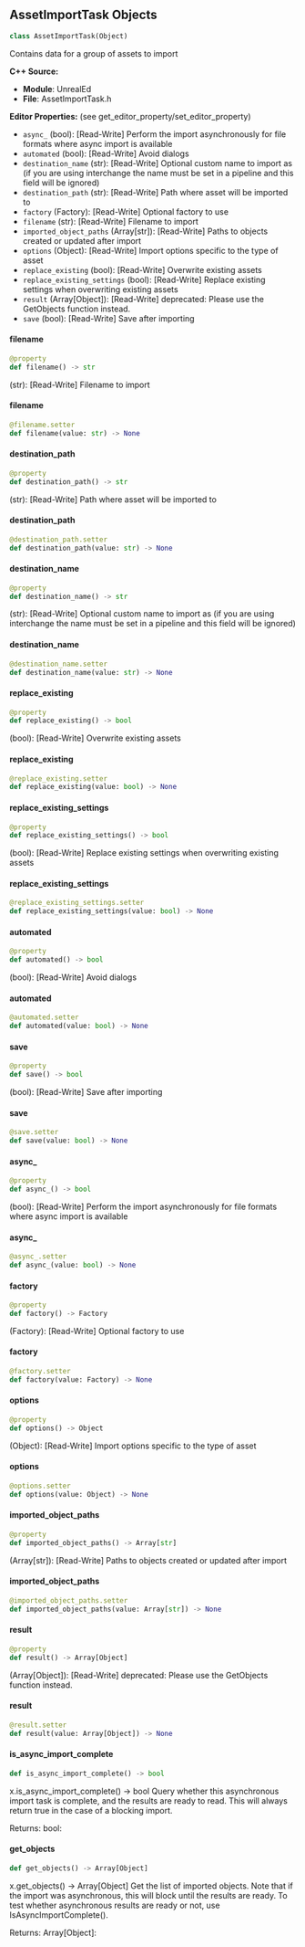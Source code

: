 ## AssetImportTask Objects

```python
class AssetImportTask(Object)
```

Contains data for a group of assets to import

**C++ Source:**

- **Module**: UnrealEd
- **File**: AssetImportTask.h

**Editor Properties:** (see get_editor_property/set_editor_property)

- ``async_`` (bool):  [Read-Write] Perform the import asynchronously for file formats where async import is available
- ``automated`` (bool):  [Read-Write] Avoid dialogs
- ``destination_name`` (str):  [Read-Write] Optional custom name to import as (if you are using interchange the name must be set in a pipeline and this field will be ignored)
- ``destination_path`` (str):  [Read-Write] Path where asset will be imported to
- ``factory`` (Factory):  [Read-Write] Optional factory to use
- ``filename`` (str):  [Read-Write] Filename to import
- ``imported_object_paths`` (Array[str]):  [Read-Write] Paths to objects created or updated after import
- ``options`` (Object):  [Read-Write] Import options specific to the type of asset
- ``replace_existing`` (bool):  [Read-Write] Overwrite existing assets
- ``replace_existing_settings`` (bool):  [Read-Write] Replace existing settings when overwriting existing assets
- ``result`` (Array[Object]):  [Read-Write]
  deprecated: Please use the GetObjects function instead.
- ``save`` (bool):  [Read-Write] Save after importing

<a id="unreal.AssetImportTask.filename"></a>

#### filename

```python
@property
def filename() -> str
```

(str):  [Read-Write] Filename to import

<a id="unreal.AssetImportTask.filename"></a>

#### filename

```python
@filename.setter
def filename(value: str) -> None
```

<a id="unreal.AssetImportTask.destination_path"></a>

#### destination_path

```python
@property
def destination_path() -> str
```

(str):  [Read-Write] Path where asset will be imported to

<a id="unreal.AssetImportTask.destination_path"></a>

#### destination_path

```python
@destination_path.setter
def destination_path(value: str) -> None
```

<a id="unreal.AssetImportTask.destination_name"></a>

#### destination_name

```python
@property
def destination_name() -> str
```

(str):  [Read-Write] Optional custom name to import as (if you are using interchange the name must be set in a pipeline and this field will be ignored)

<a id="unreal.AssetImportTask.destination_name"></a>

#### destination_name

```python
@destination_name.setter
def destination_name(value: str) -> None
```

<a id="unreal.AssetImportTask.replace_existing"></a>

#### replace_existing

```python
@property
def replace_existing() -> bool
```

(bool):  [Read-Write] Overwrite existing assets

<a id="unreal.AssetImportTask.replace_existing"></a>

#### replace_existing

```python
@replace_existing.setter
def replace_existing(value: bool) -> None
```

<a id="unreal.AssetImportTask.replace_existing_settings"></a>

#### replace_existing_settings

```python
@property
def replace_existing_settings() -> bool
```

(bool):  [Read-Write] Replace existing settings when overwriting existing assets

<a id="unreal.AssetImportTask.replace_existing_settings"></a>

#### replace_existing_settings

```python
@replace_existing_settings.setter
def replace_existing_settings(value: bool) -> None
```

<a id="unreal.AssetImportTask.automated"></a>

#### automated

```python
@property
def automated() -> bool
```

(bool):  [Read-Write] Avoid dialogs

<a id="unreal.AssetImportTask.automated"></a>

#### automated

```python
@automated.setter
def automated(value: bool) -> None
```

<a id="unreal.AssetImportTask.save"></a>

#### save

```python
@property
def save() -> bool
```

(bool):  [Read-Write] Save after importing

<a id="unreal.AssetImportTask.save"></a>

#### save

```python
@save.setter
def save(value: bool) -> None
```

<a id="unreal.AssetImportTask.async_"></a>

#### async_

```python
@property
def async_() -> bool
```

(bool):  [Read-Write] Perform the import asynchronously for file formats where async import is available

<a id="unreal.AssetImportTask.async_"></a>

#### async_

```python
@async_.setter
def async_(value: bool) -> None
```

<a id="unreal.AssetImportTask.factory"></a>

#### factory

```python
@property
def factory() -> Factory
```

(Factory):  [Read-Write] Optional factory to use

<a id="unreal.AssetImportTask.factory"></a>

#### factory

```python
@factory.setter
def factory(value: Factory) -> None
```

<a id="unreal.AssetImportTask.options"></a>

#### options

```python
@property
def options() -> Object
```

(Object):  [Read-Write] Import options specific to the type of asset

<a id="unreal.AssetImportTask.options"></a>

#### options

```python
@options.setter
def options(value: Object) -> None
```

<a id="unreal.AssetImportTask.imported_object_paths"></a>

#### imported_object_paths

```python
@property
def imported_object_paths() -> Array[str]
```

(Array[str]):  [Read-Write] Paths to objects created or updated after import

<a id="unreal.AssetImportTask.imported_object_paths"></a>

#### imported_object_paths

```python
@imported_object_paths.setter
def imported_object_paths(value: Array[str]) -> None
```

<a id="unreal.AssetImportTask.result"></a>

#### result

```python
@property
def result() -> Array[Object]
```

(Array[Object]):  [Read-Write]
deprecated: Please use the GetObjects function instead.

<a id="unreal.AssetImportTask.result"></a>

#### result

```python
@result.setter
def result(value: Array[Object]) -> None
```

<a id="unreal.AssetImportTask.is_async_import_complete"></a>

#### is_async_import_complete

```python
def is_async_import_complete() -> bool
```

x.is_async_import_complete() -> bool
Query whether this asynchronous import task is complete, and the results are ready to read.
This will always return true in the case of a blocking import.

Returns:
    bool:

<a id="unreal.AssetImportTask.get_objects"></a>

#### get_objects

```python
def get_objects() -> Array[Object]
```

x.get_objects() -> Array[Object]
Get the list of imported objects.
Note that if the import was asynchronous, this will block until the results are ready.
To test whether asynchronous results are ready or not, use IsAsyncImportComplete().

Returns:
    Array[Object]:

<a id="unreal.AutomatedAssetImportData"></a>